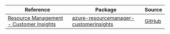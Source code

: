 | Reference | Package | Source |
|---|---|---|
|[Resource Management - Customer Insights](resourcemanager-customerinsights-readme.md)|[azure-resourcemanager-customerinsights](https://repo1.maven.org/maven2/com/azure/resourcemanager/azure-resourcemanager-customerinsights)|[GitHub](https://github.com/Azure/azure-sdk-for-java)|
